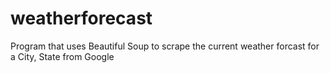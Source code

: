 # weatherforecast
Program that uses Beautiful Soup to scrape the current weather forcast for a City, State from Google
